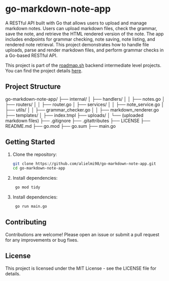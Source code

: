 # go-markdown-note-app

A RESTful API built with Go that allows users to upload and manage markdown notes. Users can upload markdown files, check the grammar, save the note, and retrieve the HTML rendered version of the note. The app includes endpoints for grammar checking, note saving, note listing, and rendered note retrieval. This project demonstrates how to handle file uploads, parse and render markdown files, and perform grammar checks in a Go-based RESTful API.

This project is part of the [roadmap.sh](https://roadmap.sh) backend intermediate level projects. You can find the project details [here](https://roadmap.sh/projects/markdown-note-taking-app).

## Project Structure

go-markdown-note-app/
├── internal/
│   ├── handlers/
│   │   ├── notes.go
│   ├── routers/
│   │   ├── router.go
│   ├── services/
│   │   ├── note_service.go
│   ├── utils/
│   │   ├── grammar_checker.go
│   │   ├── markdown_renderer.go
├── templates/
│   ├── index.tmpl
├── uploads/
│   └── (uploaded markdown files)
├── .gitignore
├── .gitattributes
├── LICENSE
├── README.md
├── go.mod
├── go.sum
├── main.go

## Getting Started

1. Clone the repository:
   ```sh
   git clone https://github.com/alielmi98/go-markdown-note-app.git
   cd go-markdown-note-app

2. Install dependencies:
   ```sh
    go mod tidy

3. Install dependencies:
   ```sh
    go run main.go


## Contributing

Contributions are welcome! Please open an issue or submit a pull request for any improvements or bug fixes.

## License

This project is licensed under the MIT License - see the LICENSE file for details.